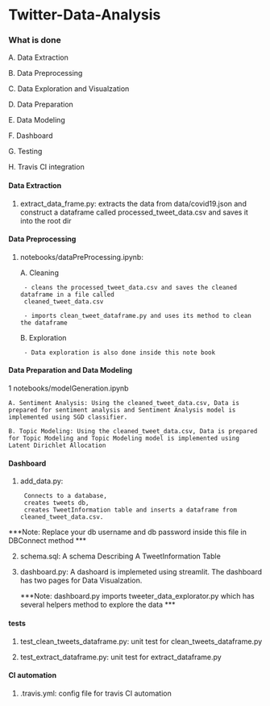 # Twitter-Data-Analysis

### What is done

A. Data Extraction

B. Data Preprocessing

C. Data Exploration and Visualzation

D. Data Preparation

E. Data Modeling

F. Dashboard

G. Testing

H. Travis CI integration


#### Data Extraction

1. extract_data_frame.py: extracts the data from data/covid19.json and construct a dataframe called processed_tweet_data.csv and saves it into the root dir

#### Data Preprocessing

1. notebooks/dataPreProcessing.ipynb: 

    A. Cleaning
        
        - cleans the processed_tweet_data.csv and saves the cleaned dataframe in a file called    
        cleaned_tweet_data.csv
        
        - imports clean_tweet_dataframe.py and uses its method to clean the dataframe
    
    B. Exploration
    
        - Data exploration is also done inside this note book

#### Data Preparation and Data Modeling

1 notebooks/modelGeneration.ipynb

    A. Sentiment Analysis: Using the cleaned_tweet_data.csv, Data is prepared for sentiment analysis and Sentiment Analysis model is implemented using SGD classifier.
    
    B. Topic Modeling: Using the cleaned_tweet_data.csv, Data is prepared for Topic Modeling and Topic Modeling model is implemented using Latent Dirichlet Allocation
    

#### Dashboard

1. add_data.py:

        Connects to a database,
        creates tweets db,
        creates TweetInformation table and inserts a dataframe from cleaned_tweet_data.csv.
   
  
  ***Note: Replace your db username and db password inside this file in DBConnect method ***

2. schema.sql: A schema Describing A TweetInformation Table

3. dashboard.py: A dashoard is implemeted using streamlit. The dashboard has two pages for Data Visualzation.

    
    ***Note: dashboard.py imports tweeter_data_explorator.py which has several helpers method to explore the data ***

#### tests

1. test_clean_tweets_dataframe.py:  unit test for clean_tweets_dataframe.py

3. test_extract_dataframe.py: unit test for extract_dataframe.py

#### CI automation

1. .travis.yml: config file for travis CI automation




